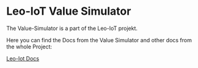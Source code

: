 # Leo-IoT Value Simulator

The Value-Simulator is a part of the Leo-IoT projekt.

Here you can find the Docs from the Value Simulator and other docs from the whole Project:

[Leo-Iot Docs](https://leo-iot.github.io/leo-iot-docs/#_related_projects)
